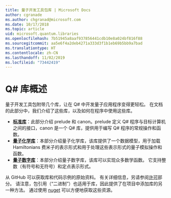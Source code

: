 ```yaml
---
title: 量子开发工具包库 | Microsoft Docs
author: cgranade
ms.author: chgranad@microsoft.com
ms.date: 10/17/2018
ms.topic: article
uid: microsoft.quantum.libraries
ms.openlocfilehash: 7b51945a8aaf937856441cdb10e8a024bf816f88
ms.sourcegitcommit: aa5e6f4a2deb4271a333d3f1b1eb69b5bb9a7bad
ms.translationtype: HT
ms.contentlocale: zh-CN
ms.lasthandoff: 11/02/2019
ms.locfileid: "73442419"
---
```

# <a name="overview-of-q-libraries"></a>Q# 库概述
量子开发工具包附带几个库，让在 Q# 中开发量子应用程序变得更轻松。
在文档的此部分中，我们介绍了这些库，以及如何在程序中使用这些库。

- [**标准库**](xref:microsoft.quantum.libraries.standard.intro)：此部分介绍 prelude 和 canon。prelude 定义 Q# 程序与目标计算机之间的接口，canon 是一个 Q# 库，提供用于编写 Q# 程序的常规操作和函数。
- [**量子化学库**](xref:microsoft.quantum.chemistry.concepts.intro)：本部分介绍量子化学库，该库提供了一个数据模型，用于加载 Hamiltonians 费米子的表示形式和用于处理这些表示形式的量子模拟操作和函数。
- [**量子数字库**](xref:microsoft.quantum.numerics.intro)：本部分介绍量子数字库，该库可以实现众多数学函数。 它支持整数（有符号和无符号）和定点表示形式。

从 GitHub 可以获取库和代码示例的原始资料。 有关详细信息，另请参阅[许可](xref:microsoft.quantum.libraries.licensing)部分。 请注意，包引用（“二进制”）也适用于库，因此提供了在项目中添加库的另一种方法。 通过使用 [nuget](https://nuget.org) 可以方便地获取这些资源。  
